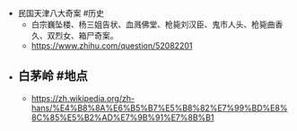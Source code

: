 - 民国天津八大奇案 #历史
	- 白宗巍坠楼、杨三姐告状、血溅佛堂、枪毙刘汉臣、鬼市人头、枪毙曲香久、双烈女、箱尸奇案。
	- https://www.zhihu.com/question/52082201
- 白茅岭  #地点
	-
	- https://zh.wikipedia.org/zh-hans/%E4%B8%8A%E6%B5%B7%E5%B8%82%E7%99%BD%E8%8C%85%E5%B2%AD%E7%9B%91%E7%8B%B1